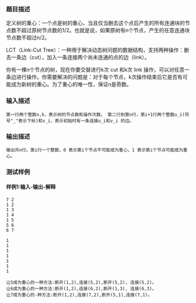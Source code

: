 ### 题目描述

定义树的重心：一个点是树的重心，当且仅当删去这个点后产生的所有连通块的节点数不超过原树节点数的1/2。也就是说，如果原树有n个节点，产生的任意连通块节点数不超过n/2。

LCT（Link-Cut Tree）：一种用于解决动态树问题的数据结构，支持两种操作：删去一条边（cut），加入一条连接两个尚未连通的点的边（link）。

你有一棵n个节点的树，现在你要交替进行k次 cut 和k次 link 操作，可以对任意一条边进行操作。你需要解决的问题是：对于每个节点，k次操作结束后它是否有可能成为新树的重心。为了重心的唯一性，保证n是奇数。

### 输入描述

```
第一行两个整数n,k，表示树的节点数和操作次数。 第二行到第n行，第i+1行两个整数u_i(符号"_"表示下标)和v_i，表示初始时有一条连接u_i和v_i 的边。
```
### 输出描述

```
输出共n行。第i行一个整数，0 表示第i个节点不可能成为重心，1 表示第i个节点可能成为重心。
```

### 测试样例
#### 样例1:输入-输出-解释

```
7 2
1 2
1 3
1 4
1 5
5 6
6 7
```
```
1
1
1
1
1
1
1
```
```
让5成为重心的一种方法:断开(1,2),连接(5,2),断开(5,2), 连接(5,2)。
让6成为重心的一种方法:断开(1,2),连接(6,2),断开(1,3), 连接(6,3)。
让7成为重心的-种方法:断开(1,2),连接(7,2),断开(5,1),连接(7,1)。
```
